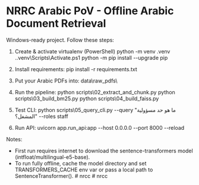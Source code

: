 NRRC Arabic PoV - Offline Arabic Document Retrieval
=================================================

Windows-ready project. Follow these steps:

1. Create & activate virtualenv (PowerShell)
   python -m venv .venv
   .\.venv\Scripts\Activate.ps1
   python -m pip install --upgrade pip

2. Install requirements:
   pip install -r requirements.txt

3. Put your Arabic PDFs into:
   data\raw_pdfs\

4. Run the pipeline:
   python scripts\02_extract_and_chunk.py
   python scripts\03_build_bm25.py
   python scripts\04_build_faiss.py

5. Test CLI:
   python scripts\05_query_cli.py --query "ما هو حد مسؤولية المشغل؟" --roles staff

6. Run API:
   uvicorn app.run_api:app --host 0.0.0.0 --port 8000 --reload

Notes:
- First run requires internet to download the sentence-transformers model (intfloat/multilingual-e5-base).
- To run fully offline, cache the model directory and set TRANSFORMERS_CACHE env var or pass a local path to SentenceTransformer().
#   n r c c  
 #   n r c c  
 
